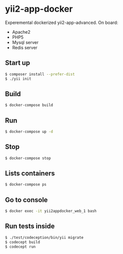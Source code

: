 # yii2-app-docker
Experemental dockerized yii2-app-advanced.
On board:
* Apache2
* PHP5
* Mysql server
* Redis server

## Start up
```sh
$ composer install --prefer-dist
$ ./yii init
```
## Build
```sh
$ docker-compose build
```
## Run
```sh
$ docker-compose up -d
```
## Stop
```sh
$ docker-compose stop
```
## Lists containers
```sh
$ docker-compose ps
```
## Go to console
```sh
$ docker exec -it yii2appdocker_web_1 bash
```
## Run tests inside
```sh
$ ./test/codeception/bin/yii migrate
$ codecept build
$ codecept run
```
